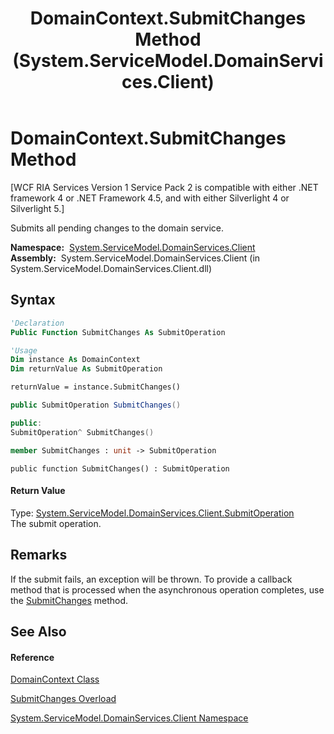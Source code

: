 ﻿---
title: DomainContext.SubmitChanges Method  (System.ServiceModel.DomainServices.Client)
TOCTitle: SubmitChanges Method
ms:assetid: M:System.ServiceModel.DomainServices.Client.DomainContext.SubmitChanges
ms:mtpsurl: https://msdn.microsoft.com/en-us/library/system.servicemodel.domainservices.client.domaincontext.submitchanges(v=VS.91)
ms:contentKeyID: 28754699
ms.date: 01/27/2012
mtps_version: v=VS.91
dev_langs:
- vb
- csharp
- c++
- fsharp
- jscript
api_location:
- System.ServiceModel.DomainServices.Client.dll
api_name:
- System.ServiceModel.DomainServices.Client.DomainContext.SubmitChanges
api_type:
- Managed
topic_type:
- apiref
- kbSyntax
product_family_name: VS
ROBOTS: INDEX,FOLLOW
---

# DomainContext.SubmitChanges Method

\[WCF RIA Services Version 1 Service Pack 2 is compatible with either .NET framework 4 or .NET Framework 4.5, and with either Silverlight 4 or Silverlight 5.\]

Submits all pending changes to the domain service.

**Namespace:**  [System.ServiceModel.DomainServices.Client](ff422479\(v=vs.91\).md)  
**Assembly:**  System.ServiceModel.DomainServices.Client (in System.ServiceModel.DomainServices.Client.dll)

## Syntax

``` vb
'Declaration
Public Function SubmitChanges As SubmitOperation
```

``` vb
'Usage
Dim instance As DomainContext
Dim returnValue As SubmitOperation

returnValue = instance.SubmitChanges()
```

``` csharp
public SubmitOperation SubmitChanges()
```

``` c++
public:
SubmitOperation^ SubmitChanges()
```

``` fsharp
member SubmitChanges : unit -> SubmitOperation 
```

``` jscript
public function SubmitChanges() : SubmitOperation
```

#### Return Value

Type: [System.ServiceModel.DomainServices.Client.SubmitOperation](ff422360\(v=vs.91\).md)  
The submit operation.  

## Remarks

If the submit fails, an exception will be thrown. To provide a callback method that is processed when the asynchronous operation completes, use the [SubmitChanges](ff422910\(v=vs.91\).md) method.

## See Also

#### Reference

[DomainContext Class](ff422732\(v=vs.91\).md)

[SubmitChanges Overload](ff422910\(v=vs.91\).md)

[System.ServiceModel.DomainServices.Client Namespace](ff422479\(v=vs.91\).md)

